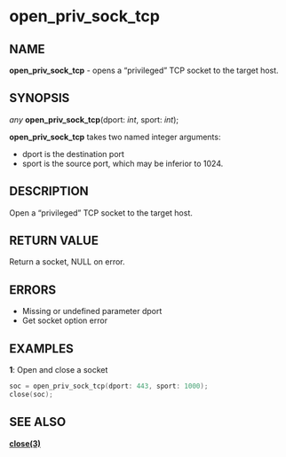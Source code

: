 # open_priv_sock_tcp

## NAME

**open_priv_sock_tcp** - opens a “privileged” TCP socket to the target host.

## SYNOPSIS

*any* **open_priv_sock_tcp**(dport: *int*, sport: *int*);

**open_priv_sock_tcp** takes two named integer arguments:
- dport is the destination port
- sport is the source port, which may be inferior to 1024.

## DESCRIPTION

Open a “privileged” TCP socket to the target host.

## RETURN VALUE

Return a socket, NULL on error.

## ERRORS

- Missing or undefined parameter dport
- Get socket option error

## EXAMPLES

**1**: Open and close a socket 
```cpp
soc = open_priv_sock_tcp(dport: 443, sport: 1000);
close(soc);

```

## SEE ALSO

**[close(3)](close.md)**
